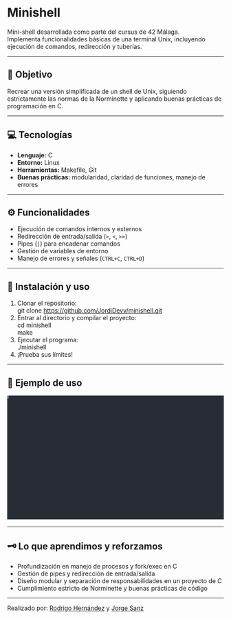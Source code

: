 # Minishell

Mini-shell desarrollada como parte del cursus de 42 Málaga.  
Implementa funcionalidades básicas de una terminal Unix, incluyendo ejecución de comandos, redirección y tuberías.

---

## 🧩 Objetivo
Recrear una versión simplificada de un shell de Unix, siguiendo estrictamente las normas de la Norminette y aplicando buenas prácticas de programación en C.

---

## 💻 Tecnologías
- **Lenguaje:** C  
- **Entorno:** Linux  
- **Herramientas:** Makefile, Git  
- **Buenas prácticas:** modularidad, claridad de funciones, manejo de errores

---

## ⚙️ Funcionalidades
- Ejecución de comandos internos y externos  
- Redirección de entrada/salida (`>`, `<`, `>>`)  
- Pipes (`|`) para encadenar comandos  
- Gestión de variables de entorno  
- Manejo de errores y señales (`CTRL+C`, `CTRL+D`)  

---

## 🚀 Instalación y uso
1. Clonar el repositorio:  
   git clone https://github.com/JordiDevv/minishell.git
2. Entrar al directorio y compilar el proyecto:  
   cd minishell  
   make
4. Ejecutar el programa:  
   ./minishell
5. ¡Prueba sus límites!

---

## 📸 Ejemplo de uso

![Minishell en acción](./minishell.svg)

---

## 🗝️ Lo que aprendimos y reforzamos
- Profundización en manejo de procesos y fork/exec en C
- Gestión de pipes y redirección de entrada/salida
- Diseño modular y separación de responsabilidades en un proyecto de C
- Cumplimiento estricto de Norminette y buenas prácticas de código

---

Realizado por: [Rodrigo Hernández](https://github.com/elsoriano) y [Jorge Sanz](https://github.com/JordiDevv)
